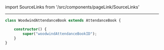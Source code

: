 import SourceLinks from '/src/components/pageLink/SourceLinks'

<SourceLinks component='WoodwindAttendanceBook' type='class' project='attendance-management-system' />

---

```ts title='/src/main.ts'
class WoodwindAttendanceBook extends AttendanceBook {

    constructor() {
        super("woodwindAttendanceBookID");
    }
}
```